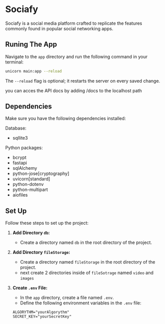 # Sociafy

Sociafy is a social media platform crafted to replicate the features commonly found in popular social networking apps.

## Runing The App

Navigate to the `app` directory and run the following command in your terminal:


```bash
unicorn main:app --reload
```

The `--reload` flag is optional; it restarts the server on every saved change.

you can acces the API docs by adding /docs to the localhost path

## Dependencies

Make sure you have the following dependencies installed:

Database:
   - sqllite3 

Python packages:
- bcrypt 
- fastapi
- sqlAlchemy
- python-jose[cryptography]
- uvicorn[standard]
- python-dotenv
- python-multipart
- aiofiles

## Set Up

Follow these steps to set up the project:

1. **Add Directory `db`:**
   - Create a directory named `db` in the root directory of the project.

2. **Add Directory `fileStorage`:**
   - Create a directory named `fileStorage` in the root directory of the project.
   - next create 2 directories inside of `fileSotrage` named `video` and `images`

3. **Create `.env` File:**
   - In the `app` directory, create a file named `.env`.
   - Define the following environment variables in the `.env` file:

   ```plaintext
   ALGORYTHM="yourAlgorythm"  
   SECRET_KEY="yourSecretKey"
    ```
